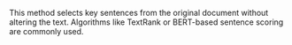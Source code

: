 This method selects key sentences from the original document without altering the text. Algorithms like TextRank or BERT-based sentence scoring are commonly used.
